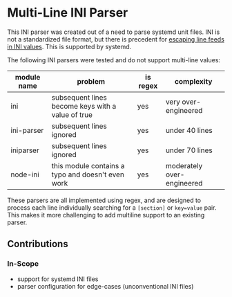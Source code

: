 # Multi-Line INI Parser

This INI parser was created out of a need to parse systemd unit files.
INI is not a standardized file format, but there is precedent for
[escaping line feeds in INI values](https://en.wikipedia.org/wiki/INI_file#cite_note-multiline-entry-13).
This is supported by systemd.

The following INI parsers were tested and do not support multi-line values:

| module name | problem | is regex | complexity |
| ----------- | ------- | -------- | ---------- |
| ini         | subsequent lines become keys with a value of true | yes | very over-engineered |
| ini-parser  | subsequent lines ignored | yes | under 40 lines |
| iniparser   | subsequent lines ignored | yes | under 70 lines |
| node-ini    | this module contains a typo and doesn't even work | yes | moderately over-engineered |

These parsers are all implemented using regex, and are designed to process each
line individually searching for a `[section]` or `key=value` pair.
This makes it more challenging to add multiline support to an existing parser.

## Contributions

### In-Scope

- support for systemd INI files
- parser configuration for edge-cases (unconventional INI files)
